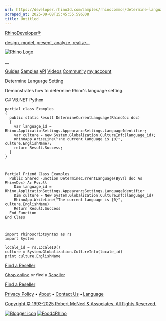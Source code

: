 ```yaml
---
url: https://developer.rhino3d.com/samples/rhinocommon/determine-language-setting/
scraped_at: 2025-09-08T15:45:55.596008
title: Untitled
---
```


[RhinoDeveloper®](/)

[design, model, present, analyze, realize...](/)

[![Rhino Logo](https://developer.rhino3d.com/images/rhinodevlogo.png)](/)

__

[Guides](https://developer.rhino3d.com/guides)
[Samples](https://developer.rhino3d.com/samples)
[API](https://developer.rhino3d.com/api)
[Videos](https://developer.rhino3d.com/videos)
[Community](https://discourse.mcneel.com/c/rhino-developer) [my account
](https://www.rhino3d.com/my-account/ "Manage your account, licenses, and
teams")

Determine Language Setting

Demonstrates how to determine Rhino's language setting.

C# VB.NET Python

    
    
    partial class Examples
    {
      public static Result DetermineCurrentLanguage(RhinoDoc doc)
      {
        var language_id = Rhino.ApplicationSettings.AppearanceSettings.LanguageIdentifier;
        var culture = new System.Globalization.CultureInfo(language_id);
        RhinoApp.WriteLine("The current language is {0}", culture.EnglishName);
        return Result.Success;
      }
    }
    
    
    
    Partial Friend Class Examples
      Public Shared Function DetermineCurrentLanguage(ByVal doc As RhinoDoc) As Result
    	Dim language_id = Rhino.ApplicationSettings.AppearanceSettings.LanguageIdentifier
    	Dim culture = New System.Globalization.CultureInfo(language_id)
    	RhinoApp.WriteLine("The current language is {0}", culture.EnglishName)
    	Return Result.Success
      End Function
    End Class
    
    
    
    import rhinoscriptsyntax as rs
    import System
    
    locale_id = rs.LocaleID()
    culture = System.Globalization.CultureInfo(locale_id)
    print culture.EnglishName
    

  

[Find a Reseller](https://www.rhino3d.com/sales)

[Shop online](https://www.rhino3d.com/store) or find a
[Reseller](https://www.rhino3d.com/sales)

[Find a Reseller](https://www.rhino3d.com/sales)

[Privacy Policy](https://www.rhino3d.com/privacy) •
[About](https://www.rhino3d.com/mcneel/about) • [Contact
Us](https://www.rhino3d.com/mcneel/contact) • [
Language](https://www.rhino3d.com/language "Change to a different region or
language")

[Copyright © 1993-2025 Robert McNeel & Associates. All Rights
Reserved.](https://www.rhino3d.com/mcneel/about)

[](https://www.facebook.com/McNeelRhinoceros/)
[](https://twitter.com/bobmcneel) [](https://www.linkedin.com/groups/75313/)
[](https://www.youtube.com/user/RhinoGuide/videos) [](https://vimeo.com/rhino)
[![Blogger
icon](https://developer.rhino3d.com/images/blogger.svg)](http://blog.rhino3d.com/)
[![Food4Rhino](https://developer.rhino3d.com/images/f4r_icon_01.svg)](https://www.food4rhino.com)


